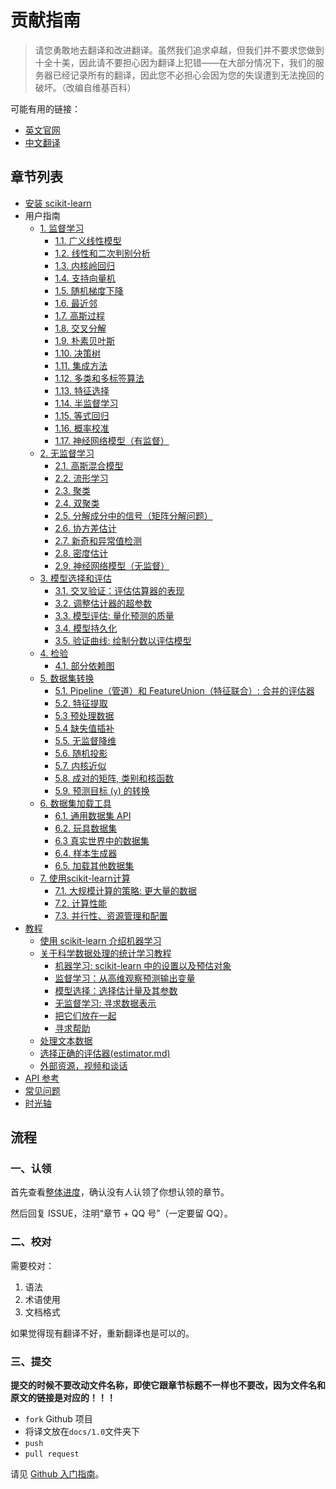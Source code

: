 # 贡献指南

> 请您勇敢地去翻译和改进翻译。虽然我们追求卓越，但我们并不要求您做到十全十美，因此请不要担心因为翻译上犯错——在大部分情况下，我们的服务器已经记录所有的翻译，因此您不必担心会因为您的失误遭到无法挽回的破坏。（改编自维基百科）

可能有用的链接：

+ [英文官网](https://scikit-learn.org)
+ [中文翻译](https://sklearn.apachecn.org)

## 章节列表

*   [安装 scikit-learn](docs/master/62.md)
*   用户指南
    *   [1. 监督学习](docs/master/1.md)
        * [1.1. 广义线性模型](docs/master/2.md)
        * [1.2. 线性和二次判别分析](docs/master/3.md)
        * [1.3. 内核岭回归](docs/master/4.md)
        * [1.4. 支持向量机](docs/master/5.md)
        * [1.5. 随机梯度下降](docs/master/6.md)
        * [1.6. 最近邻](docs/master/7.md)
        * [1.7. 高斯过程](docs/master/8.md)
        * [1.8. 交叉分解](docs/master/9.md)
        * [1.9. 朴素贝叶斯](docs/master/10.md)
        * [1.10. 决策树](docs/master/11.md)
        * [1.11. 集成方法](docs/master/12.md)
        * [1.12. 多类和多标签算法](docs/master/13.md)
        * [1.13. 特征选择](docs/master/14.md)
        * [1.14. 半监督学习](docs/master/15.md)
        * [1.15. 等式回归](docs/master/16.md)
        * [1.16. 概率校准](docs/master/17.md)
        * [1.17. 神经网络模型（有监督）](docs/master/18.md)
    *   [2. 无监督学习](docs/master/19.md)
        * [2.1. 高斯混合模型](docs/master/20.md)
        * [2.2. 流形学习](docs/master/21.md)
        * [2.3. 聚类](docs/master/22.md)
        * [2.4. 双聚类](docs/master/23.md)
        * [2.5. 分解成分中的信号（矩阵分解问题）](docs/master/24.md)
        * [2.6. 协方差估计](docs/master/25.md)
        * [2.7. 新奇和异常值检测](docs/master/26.md)
        * [2.8. 密度估计](docs/master/27.md)
        * [2.9. 神经网络模型（无监督）](docs/master/28.md)
    * [3. 模型选择和评估](docs/master/29.md)
        * [3.1. 交叉验证：评估估算器的表现](docs/master/30.md)
        * [3.2. 调整估计器的超参数](docs/master/31.md)
        * [3.3. 模型评估: 量化预测的质量](docs/master/32.md)
        * [3.4. 模型持久化](docs/master/33.md)
        * [3.5. 验证曲线: 绘制分数以评估模型](docs/master/34.md)
    * [4.  检验](docs/master/35.md)
        * [4.1. 部分依赖图](docs/master/36.md)
    * [5. 数据集转换](docs/master/37.md)
        * [5.1. Pipeline（管道）和 FeatureUnion（特征联合）: 合并的评估器](docs/master/38.md)
        * [5.2. 特征提取](docs/master/39.md)
        * [5.3 预处理数据](docs/master/40.md)
        * [5.4 缺失值插补](docs/master/41.md)
        * [5.5. 无监督降维](docs/master/42.md)
        * [5.6. 随机投影](docs/master/43.md)
        * [5.7. 内核近似](docs/master/44.md)
        * [5.8. 成对的矩阵, 类别和核函数](docs/master/45.md)
        * [5.9. 预测目标 (`y`) 的转换](docs/master/46.md)
    * [6. 数据集加载工具](docs/master/47.md)
        * [6.1. 通用数据集 API](docs/master/47.md)
        * [6.2. 玩具数据集](docs/master/47.md)
        * [6.3 真实世界中的数据集](docs/master/47.md)
        * [6.4. 样本生成器](docs/master/47.md)
        * [6.5. 加载其他数据集](docs/master/47.md)
    * [7. 使用scikit-learn计算](docs/master/48.md)
        * [7.1. 大规模计算的策略: 更大量的数据](docs/master/48.md)
        * [7.2. 计算性能](docs/master/48.md)
        * [7.3. 并行性、资源管理和配置](docs/master/48.md)
*   [教程](docs/master/50.md)
    *   [使用 scikit-learn 介绍机器学习](docs/master/51.md)
    *   [关于科学数据处理的统计学习教程](docs/master/52.md)
        *   [机器学习: scikit-learn 中的设置以及预估对象](docs/master/53.md)
        *   [监督学习：从高维观察预测输出变量](docs/master/54.md)
        *   [模型选择：选择估计量及其参数](docs/master/55.md)
        *   [无监督学习: 寻求数据表示](docs/master/56.md)
        *   [把它们放在一起](docs/master/57.md)
        *   [寻求帮助](docs/master/58.md)
    *   [处理文本数据](docs/master/59.md)
    *   [选择正确的评估器(estimator.md)](docs/master/60.md)
    *   [外部资源，视频和谈话](docs/master/61.md)
*   [API 参考](https://scikit-learn.org/stable/modules/classes.html)
*   [常见问题](docs/master/63.md)
*   [时光轴](docs/master/64.md)

## 流程

### 一、认领

首先查看[整体进度](https://github.com/apachecn/sklearn-doc-zh/issues/352)，确认没有人认领了你想认领的章节。
 
然后回复 ISSUE，注明“章节 + QQ 号”（一定要留 QQ）。

### 二、校对

需要校对：

1.  语法
2.  术语使用
3.  文档格式

如果觉得现有翻译不好，重新翻译也是可以的。

### 三、提交

**提交的时候不要改动文件名称，即使它跟章节标题不一样也不要改，因为文件名和原文的链接是对应的！！！**

+   `fork` Github 项目
+   将译文放在`docs/1.0`文件夹下
+   `push`
+   `pull request`

请见 [Github 入门指南](https://github.com/apachecn/kaggle/blob/master/docs/GitHub)。
